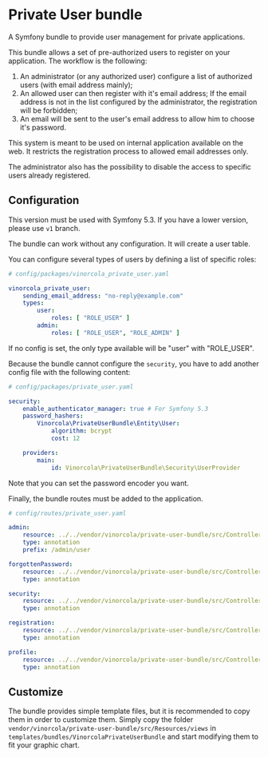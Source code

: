 # Private User bundle

A Symfony bundle to provide user management for private applications.

This bundle allows a set of pre-authorized users to register on your application. The workflow is the following:

1. An administrator (or any authorized user) configure a list of authorized users (with email address mainly);
1. An allowed user can then register with it's email address; If the email address is not in the list configured by the administrator, the registration will be forbidden;
1. An email will be sent to the user's email address to allow him to choose it's password.

This system is meant to be used on internal application available on the web. It restricts the registration process to allowed email addresses only.

The administrator also has the possibility to disable the access to specific users already registered.

## Configuration

This version must be used with Symfony 5.3. If you have a lower version, please use `v1` branch.

The bundle can work without any configuration. It will create a user table.

You can configure several types of users by defining a list of specific roles:

```yaml
# config/packages/vinorcola_private_user.yaml

vinorcola_private_user:
    sending_email_address: "no-reply@example.com"
    types:
        user:
            roles: [ "ROLE_USER" ]
        admin:
            roles: [ "ROLE_USER", "ROLE_ADMIN" ]
```

If no config is set, the only type available will be "user" with "ROLE_USER".

Because the bundle cannot configure the `security`, you have to add another config file with the following content:

```yaml
# config/packages/private_user.yaml

security:
    enable_authenticator_manager: true # For Symfony 5.3
    password_hashers:
        Vinorcola\PrivateUserBundle\Entity\User:
            algorithm: bcrypt
            cost: 12

    providers:
        main:
            id: Vinorcola\PrivateUserBundle\Security\UserProvider
```

Note that you can set the password encoder you want.

Finally, the bundle routes must be added to the application.

```yaml
# config/routes/private_user.yaml

admin:
    resource: ../../vendor/vinorcola/private-user-bundle/src/Controller/AdminController.php
    type: annotation
    prefix: /admin/user

forgottenPassword:
    resource: ../../vendor/vinorcola/private-user-bundle/src/Controller/ForgottenPasswordController.php
    type: annotation

security:
    resource: ../../vendor/vinorcola/private-user-bundle/src/Controller/SecurityController.php
    type: annotation

registration:
    resource: ../../vendor/vinorcola/private-user-bundle/src/Controller/RegistrationController.php
    type: annotation

profile:
    resource: ../../vendor/vinorcola/private-user-bundle/src/Controller/ProfileController.php
    type: annotation
```

## Customize

The bundle provides simple template files, but it is recommended to copy them in order to customize them. Simply copy the folder `vendor/vinorcola/private-user-bundle/src/Resources/views` in `templates/bundles/VinorcolaPrivateUserBundle` and start modifying them to fit your graphic chart.
